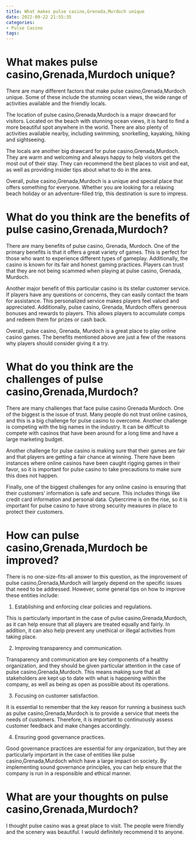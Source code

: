 ```yaml
---
title: What makes pulse casino,Grenada,Murdoch unique
date: 2022-09-22 21:55:35
categories:
- Pulse Casino
tags:
---
```



#  What makes pulse casino,Grenada,Murdoch unique?

There are many different factors that make pulse casino,Grenada,Murdoch unique. Some of these include the stunning ocean views, the wide range of activities available and the friendly locals.

The location of pulse casino,Grenada,Murdoch is a major drawcard for visitors. Located on the beach with stunning ocean views, it is hard to find a more beautiful spot anywhere in the world. There are also plenty of activities available nearby, including swimming, snorkelling, kayaking, hiking and sightseeing.

The locals are another big drawcard for pulse casino,Grenada,Murdoch. They are warm and welcoming and always happy to help visitors get the most out of their stay. They can recommend the best places to visit and eat, as well as providing insider tips about what to do in the area.

Overall, pulse casino,Grenada,Murdoch is a unique and special place that offers something for everyone. Whether you are looking for a relaxing beach holiday or an adventure-filled trip, this destination is sure to impress.

#  What do you think are the benefits of pulse casino,Grenada,Murdoch?

There are many benefits of pulse casino, Grenada, Murdoch. One of the primary benefits is that it offers a great variety of games. This is perfect for those who want to experience different types of gameplay. Additionally, the casino is known for its fair and honest gaming practices. Players can trust that they are not being scammed when playing at pulse casino, Grenada, Murdoch.

Another major benefit of this particular casino is its stellar customer service. If players have any questions or concerns, they can easily contact the team for assistance. This personalized service makes players feel valued and appreciated. Additionally, pulse casino, Grenada, Murdoch offers generous bonuses and rewards to players. This allows players to accumulate comps and redeem them for prizes or cash back.

Overall, pulse casino, Grenada, Murdoch is a great place to play online casino games. The benefits mentioned above are just a few of the reasons why players should consider giving it a try.

#  What do you think are the challenges of pulse casino,Grenada,Murdoch?

There are many challenges that face pulse casino Grenada Murdoch. One of the biggest is the issue of trust. Many people do not trust online casinos, and this is a big challenge for pulse casino to overcome. Another challenge is competing with the big names in the industry. It can be difficult to compete with casinos that have been around for a long time and have a large marketing budget.

Another challenge for pulse casino is making sure that their games are fair and that players are getting a fair chance at winning. There have been instances where online casinos have been caught rigging games in their favor, so it is important for pulse casino to take precautions to make sure this does not happen.

Finally, one of the biggest challenges for any online casino is ensuring that their customers’ information is safe and secure. This includes things like credit card information and personal data. Cybercrime is on the rise, so it is important for pulse casino to have strong security measures in place to protect their customers.

#  How can pulse casino,Grenada,Murdoch be improved?

There is no one-size-fits-all answer to this question, as the improvement of pulse casino,Grenada,Murdoch will largely depend on the specific issues that need to be addressed. However, some general tips on how to improve these entities include:

1. Establishing and enforcing clear policies and regulations.

This is particularly important in the case of pulse casino,Grenada,Murdoch, as it can help ensure that all players are treated equally and fairly. In addition, it can also help prevent any unethical or illegal activities from taking place.

2. Improving transparency and communication.

Transparency and communication are key components of a healthy organization, and they should be given particular attention in the case of pulse casino,Grenada,Murdoch. This means making sure that all stakeholders are kept up to date with what is happening within the company, as well as being as open as possible about its operations.

3. Focusing on customer satisfaction.

It is essential to remember that the key reason for running a business such as pulse casino,Grenada,Murdoch is to provide a service that meets the needs of customers. Therefore, it is important to continuously assess customer feedback and make changes accordingly.

4. Ensuring good governance practices.

Good governance practices are essential for any organization, but they are particularly important in the case of entities like pulse casino,Grenada,Murdoch which have a large impact on society. By implementing sound governance principles, you can help ensure that the company is run in a responsible and ethical manner.

#  What are your thoughts on pulse casino,Grenada,Murdoch?

I thought pulse casino was a great place to visit. The people were friendly and the scenery was beautiful. I would definitely recommend it to anyone.